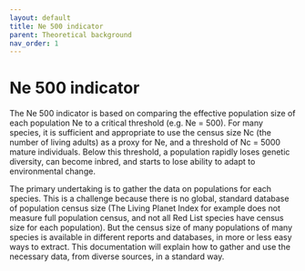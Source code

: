 ```yaml
---
layout: default
title: Ne 500 indicator
parent: Theoretical background
nav_order: 1
---
```


# Ne 500 indicator

The Ne 500 indicator is based on comparing the effective population size of each population Ne to a critical threshold (e.g. Ne = 500).  For many species, it is sufficient and appropriate to use the census size Nc (the number of living adults) as a proxy for Ne, and a threshold of Nc = 5000 mature individuals.  Below this threshold, a population rapidly loses genetic diversity, can become inbred, and starts to lose ability to adapt to environmental change.


The primary undertaking is to gather the data on populations for each species.  This is a challenge because there is no global, standard database of population census size (The Living Planet Index for example does not measure full population census, and not all Red List species have census size for each population).  But the census size of many populations of many species is available in different reports and databases, in more or less easy ways to extract.  This documentation will explain how to gather and use the necessary data, from diverse sources, in a standard way.
